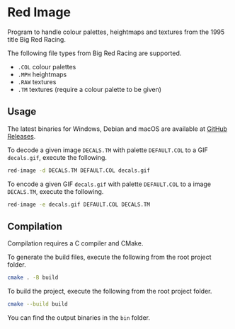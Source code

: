 # Red Image
Program to handle colour palettes, heightmaps and textures from the 1995 title Big Red Racing.

The following file types from Big Red Racing are supported.
 * `.COL` colour palettes
 * `.MPH` heightmaps
 * `.RAW` textures
 * `.TM` textures (require a colour palette to be given)

## Usage
The latest binaries for Windows, Debian and macOS are available at [GitHub Releases](https://github.com/jacobgelling/red-image/releases/latest).

To decode a given image `DECALS.TM` with palette `DEFAULT.COL` to a GIF `decals.gif`, execute the following.
```bash
red-image -d DECALS.TM DEFAULT.COL decals.gif
```

To encode a given GIF `decals.gif` with palette `DEFAULT.COL` to a image `DECALS.TM`, execute the following.
```bash
red-image -e decals.gif DEFAULT.COL DECALS.TM
```

## Compilation
Compilation requires a C compiler and CMake.

To generate the build files, execute the following from the root project folder.
```bash
cmake . -B build
```

To build the project, execute the following from the root project folder.
```bash
cmake --build build
```

You can find the output binaries in the `bin` folder.
